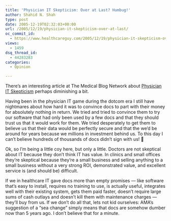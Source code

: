 ```yaml
---
title: 'Physician IT Skepticism: Over at Last? Humbug!'
author: Shahid N. Shah
type: post
date: 2005-12-19T02:32:03+00:00
url: /2005/12/19/physician-it-skepticism-over-at-last/
oc_commit_id:
  - https://www.healthcareguy.com/2005/12/19/physician-it-skepticism-over-at-last/1478768964
views:
  - 1459
dsq_thread_id:
  - 44283283
categories:
  - Opinion

---
```

There&#8217;s an interesting article at The Medical Blog Network about [Physician IT Skepticism][1] perhaps diminishing a bit.

Having been in the physician IT game during the dotcom era I still have nightmares about how hard it was to convince docs to part with their money for absolutely nothing in return. We tried and tried to convince them to try our software that had only been used by a few docs and that they should trust us that it would work for them. We tried desperately to get them to believe us that their data would be perfectly secure and that the we&#8217;d be around for years because we millions in investment behind us. To this day I can&#8217;t believe hundreds of thousands of docs didn&#8217;t sign with us! 🙂

Ok, so I&#8217;m being a little coy here, but only a little. Doctors are not skeptical about IT because they don&#8217;t think IT has value. In clinics and small offices they&#8217;re skeptical because they&#8217;re a small business and selling anything to a small business without a very strong ROI, demonstrated value, and excellent service is (and should be) difficult.

If we in healthcare IT gave docs more than empty promises &#8212; like software that&#8217;s easy to install, requires no training to use, is actually useful, integrates well with their existing system, gets them paid faster, doesn&#8217;t require large sums of cash outlays and doesn&#8217;t kill them with maintenance charges &#8212; they&#8217;ll buy from us. If we don&#8217;t do all that, lets not kid ourselves: AMA&#8217;s suggestion of a &#8220;sea change&#8221; simply means that docs are somehow dumber now than 5 years ago. I don&#8217;t believe that for a minute.

 [1]: http://www.healthvoices.com/blog/hippocrates/2005/12/06/physician_it_skepticism_over_at_last
